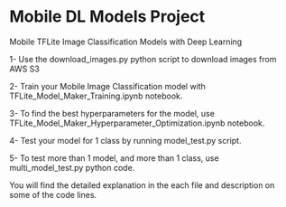 # Mobile DL Models Project
Mobile TFLite Image Classification Models with Deep Learning

1- Use the download_images.py python script to download images from AWS S3

2- Train your Mobile Image Classification model with TFLite_Model_Maker_Training.ipynb notebook.

3- To find the best hyperparameters for the model, use TFLite_Model_Maker_Hyperparameter_Optimization.ipynb notebook.

4- Test your model for 1 class by running model_test.py script.

5- To test more than 1 model, and more than 1 class, use multi_model_test.py python code.

You will find the detailed explanation in the each file and description on some of the code lines.

